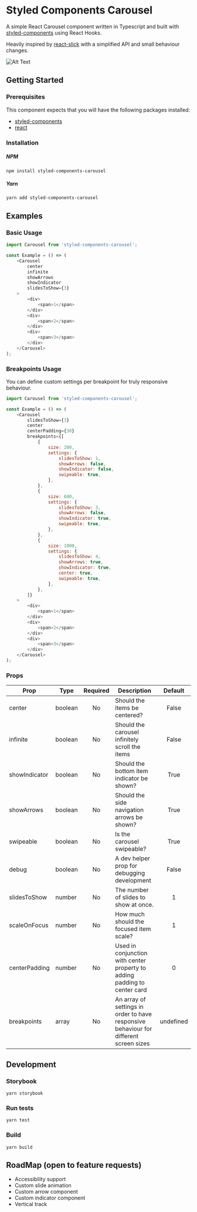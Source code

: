 # Styled Components Carousel

A simple React Carousel component written in Typescript and built with [styled-components](https://github.com/styled-components/styled-components) using React Hooks.

Heavily inspired by [react-slick](https://github.com/akiran/react-slick) with a simplified API and small behaviour changes.

![Alt Text](https://media.giphy.com/media/dVv2OHM8BVkkAJjDBI/giphy.gif)

## Getting Started

### Prerequisites

This component expects that you will have the following packages installed:
* [styled-components](https://github.com/styled-components/styled-components)
* [react](https://github.com/facebook/react)

### Installation

##### NPM

`npm install styled-components-carousel`

##### Yarn

`yarn add styled-components-carousel`

## Examples

### Basic Usage

```javascript
import Carousel from 'styled-components-carousel';

const Example = () => (
    <Carousel
        center
        infinite
        showArrows
        showIndicator
        slidesToShow={3}
    >
        <div>
            <span>1</span>
        </div>
        <div>
            <span>2</span>
        </div>
        <div>
            <span>3</span>
        </div>
    </Carousel>
);
```

### Breakpoints Usage

You can define custom settings per breakpoint for truly responsive behaviour.

```javascript
import Carousel from 'styled-components-carousel';

const Example = () => (
    <Carousel
        slidesToShow={3}
        center
        centerPadding={30}
        breakpoints={[
            {
                size: 200,
                settings: {
                    slidesToShow: 1,
                    showArrows: false,
                    showIndicator: false,
                    swipeable: true,
                },
            },
            {
                size: 600,
                settings: {
                    slidesToShow: 3,
                    showArrows: false,
                    showIndicator: true,
                    swipeable: true,
                },
            },
            {
                size: 1000,
                settings: {
                    slidesToShow: 4,
                    showArrows: true,
                    showIndicator: true,
                    center: true,
                    swipeable: true,
                },
            },
        ]}
    >
        <div>
            <span>1</span>
        </div>
        <div>
            <span>2</span>
        </div>
        <div>
            <span>3</span>
        </div>
    </Carousel>
);
```

### Props

| Prop          | Type   | Required | Description                              | Default |
| ------------- | ------ |:--------:| ---------------------------------------- |:-------:|
| center | boolean | No | Should the items be centered? | False |
| infinite | boolean | No | Should the carousel infinitely scroll the items | False |
| showIndicator | boolean | No | Should the bottom item indicator be shown? | True |
| showArrows | boolean | No | Should the side navigation arrows be shown? | True |
| swipeable | boolean | No | Is the carousel swipeable? | True |
| debug | boolean | No | A dev helper prop for debugging development | False |
| slidesToShow  | number | No | The number of slides to show at once. | 1       |
| scaleOnFocus  | number | No | How much should the focused item scale? | 1       |
| centerPadding | number | No | Used in conjunction with center property to adding padding to center card | 0 |
| breakpoints | array | No | An array of settings in order to have responsive behaviour for different screen sizes | undefined |

## Development

### Storybook

`yarn storybook`

### Run tests

`yarn test`

### Build

`yarn build`

## RoadMap (open to feature requests)

* Accessibility support
* Custom slide animation
* Custom arrow component
* Custom indicator component
* Vertical track
